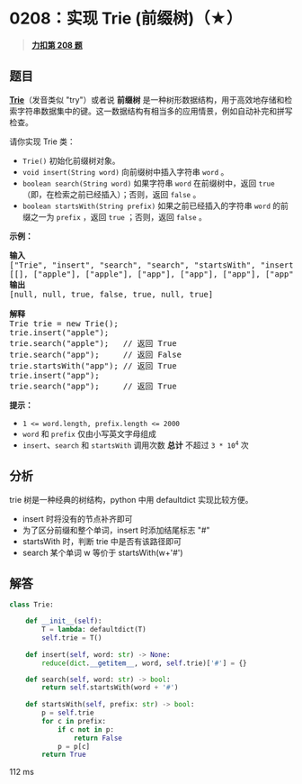 # 0208：实现 Trie (前缀树)（★）


> <u>**[力扣第 208 题](https://leetcode.cn/problems/implement-trie-prefix-tree/)**</u>

## 题目

<p><strong><a href="https://baike.baidu.com/item/字典树/9825209?fr=aladdin" target="_blank">Trie</a></strong>（发音类似 "try"）或者说 <strong>前缀树</strong> 是一种树形数据结构，用于高效地存储和检索字符串数据集中的键。这一数据结构有相当多的应用情景，例如自动补完和拼写检查。</p>

<p>请你实现 Trie 类：</p>

<ul>
<li><code>Trie()</code> 初始化前缀树对象。</li>
<li><code>void insert(String word)</code> 向前缀树中插入字符串 <code>word</code> 。</li>
<li><code>boolean search(String word)</code> 如果字符串 <code>word</code> 在前缀树中，返回 <code>true</code>（即，在检索之前已经插入）；否则，返回 <code>false</code> 。</li>
<li><code>boolean startsWith(String prefix)</code> 如果之前已经插入的字符串 <code>word</code> 的前缀之一为 <code>prefix</code> ，返回 <code>true</code> ；否则，返回 <code>false</code> 。</li>
</ul>



<p><strong>示例：</strong></p>

<pre>
<strong>输入</strong>
["Trie", "insert", "search", "search", "startsWith", "insert", "search"]
[[], ["apple"], ["apple"], ["app"], ["app"], ["app"], ["app"]]
<strong>输出</strong>
[null, null, true, false, true, null, true]

<strong>解释</strong>
Trie trie = new Trie();
trie.insert("apple");
trie.search("apple");   // 返回 True
trie.search("app");     // 返回 False
trie.startsWith("app"); // 返回 True
trie.insert("app");
trie.search("app");     // 返回 True
</pre>



<p><strong>提示：</strong></p>

<ul>
<li><code>1 <= word.length, prefix.length <= 2000</code></li>
<li><code>word</code> 和 <code>prefix</code> 仅由小写英文字母组成</li>
<li><code>insert</code>、<code>search</code> 和 <code>startsWith</code> 调用次数 <strong>总计</strong> 不超过 <code>3 * 10<sup>4</sup></code> 次</li>
</ul>


## 分析

trie 树是一种经典的树结构，python 中用 defaultdict 实现比较方便。
- insert 时将没有的节点补齐即可
- 为了区分前缀和整个单词，insert 时添加结尾标志 "#"
- startsWith 时，判断 trie 中是否有该路径即可
- search 某个单词 w 等价于 startsWith(w+'#')


## 解答

```python
class Trie:

    def __init__(self):
        T = lambda: defaultdict(T)
        self.trie = T() 
        
    def insert(self, word: str) -> None:
        reduce(dict.__getitem__, word, self.trie)['#'] = {}

    def search(self, word: str) -> bool:
        return self.startsWith(word + '#')
        
    def startsWith(self, prefix: str) -> bool:
        p = self.trie
        for c in prefix:
            if c not in p:
                return False
            p = p[c]
        return True
```
112 ms


